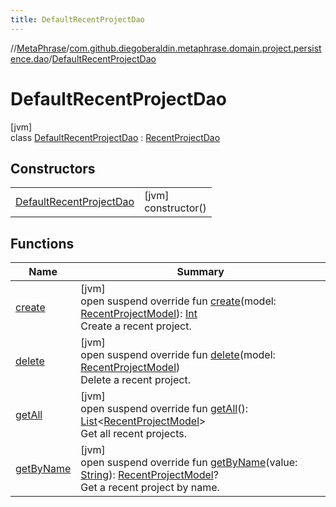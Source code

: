 ```yaml
---
title: DefaultRecentProjectDao
---
```

//[MetaPhrase](../../../index.html)/[com.github.diegoberaldin.metaphrase.domain.project.persistence.dao](../index.html)/[DefaultRecentProjectDao](index.html)



# DefaultRecentProjectDao



[jvm]\
class [DefaultRecentProjectDao](index.html) : [RecentProjectDao](../-recent-project-dao/index.html)



## Constructors


| | |
|---|---|
| [DefaultRecentProjectDao](-default-recent-project-dao.html) | [jvm]<br>constructor() |


## Functions


| Name | Summary |
|---|---|
| [create](create.html) | [jvm]<br>open suspend override fun [create](create.html)(model: [RecentProjectModel](../../com.github.diegoberaldin.metaphrase.domain.project.data/-recent-project-model/index.html)): [Int](https://kotlinlang.org/api/latest/jvm/stdlib/kotlin/-int/index.html)<br>Create a recent project. |
| [delete](delete.html) | [jvm]<br>open suspend override fun [delete](delete.html)(model: [RecentProjectModel](../../com.github.diegoberaldin.metaphrase.domain.project.data/-recent-project-model/index.html))<br>Delete a recent project. |
| [getAll](get-all.html) | [jvm]<br>open suspend override fun [getAll](get-all.html)(): [List](https://kotlinlang.org/api/latest/jvm/stdlib/kotlin.collections/-list/index.html)&lt;[RecentProjectModel](../../com.github.diegoberaldin.metaphrase.domain.project.data/-recent-project-model/index.html)&gt;<br>Get all recent projects. |
| [getByName](get-by-name.html) | [jvm]<br>open suspend override fun [getByName](get-by-name.html)(value: [String](https://kotlinlang.org/api/latest/jvm/stdlib/kotlin/-string/index.html)): [RecentProjectModel](../../com.github.diegoberaldin.metaphrase.domain.project.data/-recent-project-model/index.html)?<br>Get a recent project by name. |

